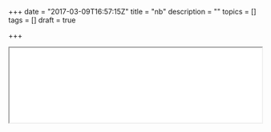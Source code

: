 +++
date = "2017-03-09T16:57:15Z"
title = "nb"
description = ""
topics = []
tags = []
draft = true

+++



<iframe src="/notebooks/sigmoid.ipynb" width="100%" same_height_as="window" scrolling="yes"></iframe>